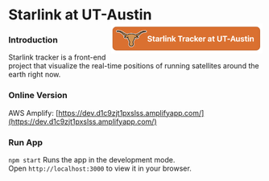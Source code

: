 # Starlink at UT-Austin <img src="/src/assets/images/starlink_logo.png" align="right" width="300" /></a>


### Introduction
Starlink tracker is a front-end project that visualize the real-time positions of running satellites around the earth right now.

### Online Version
AWS Amplify: [https://dev.d1c9zjt1pxslss.amplifyapp.com/](https://dev.d1c9zjt1pxslss.amplifyapp.com/)

### Run App
`npm start`
Runs the app in the development mode.\
Open `http://localhost:3000` to view it in your browser.

